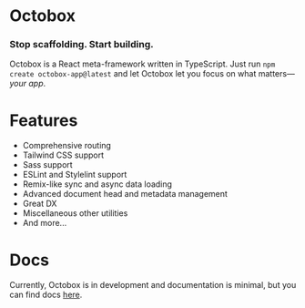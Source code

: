 # Octobox
### Stop scaffolding. Start building.
Octobox is a React meta-framework written in TypeScript. Just run `npm create octobox-app@latest` and let Octobox let you focus on what matters&mdash;*your app*.

# Features
* Comprehensive routing
* Tailwind CSS support
* Sass support
* ESLint and Stylelint support
* Remix-like sync and async data loading
* Advanced document head and metadata management
* Great DX
* Miscellaneous other utilities
* And more...

# Docs
Currently, Octobox is in development and documentation is minimal, but you can find docs [here](https://github.com/tom-ricci/octobox/tree/main/docs).
